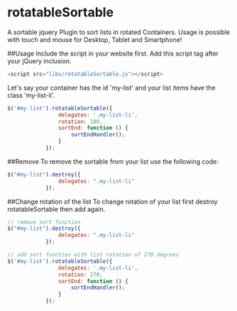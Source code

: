 # rotatableSortable
A sortable jquery Plugin to sort lists in rotated Containers. Usage is possible with touch and mouse for Desktop, Tablet and Smartphone!

##Usage
Include the script in your website first. Add this script tag after your jQuery inclusion.
```javascript
<script src="libs/rotatableSortable.js"></script>
```
Let's say your container has the id 'my-list' and your list items have the class 'my-list-li'. 
```javascript
$('#my-list').rotatableSortable({
                delegates: '.my-list-li',
                rotation: 180,
                sortEnd: function () {
                    sortEndHandler();
                }
            });
```

##Remove
To remove the sortable from your list use the following code:
```javascript
$("#my-list").destroy({
                delegates: ".my-list-li"
            });
```
##Change rotation of the list
To change rotation of your list first destroy rotatableSortable then add again.
```javascript
// remove sort function
$("#my-list").destroy({
                delegates: ".my-list-li"
            });
```
```javascript
// add sort function with list rotation of 270 degrees
$('#my-list').rotatableSortable({
                delegates: '.my-list-li',
                rotation: 270,
                sortEnd: function () {
                    sortEndHandler();
                }
            });
```


